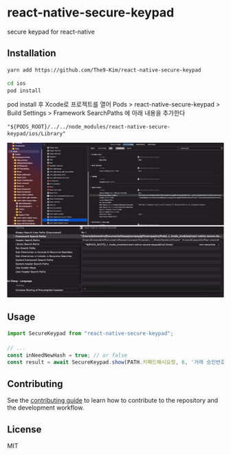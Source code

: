 # react-native-secure-keypad

secure keypad for react-native

## Installation

```sh
yarn add https://github.com/The9-Kim/react-native-secure-keypad
```

```sh
cd ios
pod install
```

pod install 후 Xcode로 프로젝트를 열어 Pods > react-native-secure-keypad > Build Settings > Framework SearchPaths 에 아래 내용을 추가한다

```
"${PODS_ROOT}/../../node_modules/react-native-secure-keypad/ios/Library"
```

![ex_screenshot](./1.png)
![ex_screenshot](./2.png)


## Usage

```js
import SecureKeypad from "react-native-secure-keypad";

// ...
const inNeedNewHash = true; // or false
const result = await SecureKeypad.show(PATH.키패드해시요청, 6, '거래 승인번호 입력', isNeedNewHash);
```

## Contributing

See the [contributing guide](CONTRIBUTING.md) to learn how to contribute to the repository and the development workflow.

## License

MIT
